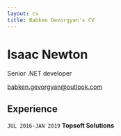 ```yaml
---
layout: cv
title: Babken Gevorgyan's CV
---
```

# Isaac Newton
Senior .NET developer

<div id="webaddress">
<a href="babken.gevorgyan@outlook.com">babken.gevorgyan@outlook.com</a>
</div>

## Experience
`JUL 2016-JAN 2019`
__Topsoft Solutions__
